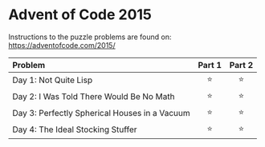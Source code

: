 ﻿# Advent of Code 2015

Instructions to the puzzle problems are found on: https://adventofcode.com/2015/

| **Problem**                                   | Part 1 | Part 2 |
|:----------------------------------------------|:------:|:------:|
| Day 1: Not Quite Lisp                         | :star: | :star: |
| Day 2: I Was Told There Would Be No Math      | :star: | :star: |
| Day 3: Perfectly Spherical Houses in a Vacuum | :star: | :star: |
| Day 4: The Ideal Stocking Stuffer             | :star: | :star: |